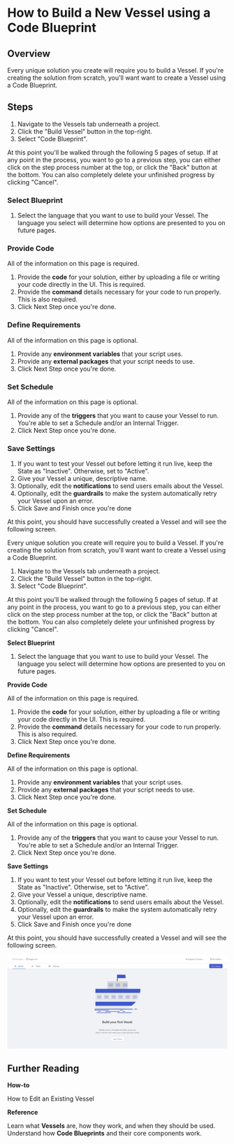 # How to Build a New Vessel using a Code Blueprint

## Overview

Every unique solution you create will require you to build a Vessel. If you're creating the solution from scratch, you'll want want to create a Vessel using a Code Blueprint.

## Steps

1. Navigate to the Vessels tab underneath a project.
2. Click the "Build Vessel" button in the top-right.
3. Select "Code Blueprint". 

At this point you'll be walked through the following 5 pages of setup. If at any point in the process, you want to go to a previous step, you can either click on the step process number at the top, or click the "Back" button at the bottom. You can also completely delete your unfinished progress by clicking "Cancel".

### **Select Blueprint**

1. Select the language that you want to use to build your Vessel. The language you select will determine how options are presented to you on future pages.

### **Provide Code**

All of the information on this page is required.

1. Provide the **code** for your solution, either by uploading a file or writing your code directly in the UI. This is required.
2. Provide the **command** details necessary for your code to run properly. This is also required.
3. Click Next Step once you're done.

### **Define Requirements**

All of the information on this page is optional.

1. Provide any **environment variables** that your script uses.
2. Provide any **external packages** that your script needs to use. 
3. Click Next Step once you're done.

### **Set Schedule**

All of the information on this page is optional.

1. Provide any of the **triggers** that you want to cause your Vessel to run. You're able to set a Schedule and/or an Internal Trigger. 
2. Click Next Step once you're done.

### **Save Settings**

1. If you want to test your Vessel out before letting it run live, keep the State as "Inactive". Otherwise, set to "Active".
2. Give your Vessel a unique, descriptive name.
3. Optionally, edit the **notifications** to send users emails about the Vessel.
4. Optionally, edit the **guardrails** to make the system automatically retry your Vessel upon an error.
5. Click Save and Finish once you're done

At this point, you should have successfully created a Vessel and will see the following screen.

Every unique solution you create will require you to build a Vessel. If you're creating the solution from scratch, you'll want want to create a Vessel using a Code Blueprint.

1. Navigate to the Vessels tab underneath a project.
2. Click the "Build Vessel" button in the top-right.
3. Select "Code Blueprint". 

At this point you'll be walked through the following 5 pages of setup. If at any point in the process, you want to go to a previous step, you can either click on the step process number at the top, or click the "Back" button at the bottom. You can also completely delete your unfinished progress by clicking "Cancel".

**Select Blueprint**

1. Select the language that you want to use to build your Vessel. The language you select will determine how options are presented to you on future pages.

**Provide Code**

All of the information on this page is required.

1. Provide the **code** for your solution, either by uploading a file or writing your code directly in the UI. This is required.
2. Provide the **command** details necessary for your code to run properly. This is also required.
3. Click Next Step once you're done.

**Define Requirements**

All of the information on this page is optional.

1. Provide any **environment variables** that your script uses.
2. Provide any **external packages** that your script needs to use. 
3. Click Next Step once you're done.

**Set Schedule**

All of the information on this page is optional.

1. Provide any of the **triggers** that you want to cause your Vessel to run. You're able to set a Schedule and/or an Internal Trigger. 
2. Click Next Step once you're done.

**Save Settings**

1. If you want to test your Vessel out before letting it run live, keep the State as "Inactive". Otherwise, set to "Active".
2. Give your Vessel a unique, descriptive name.
3. Optionally, edit the **notifications** to send users emails about the Vessel.
4. Optionally, edit the **guardrails** to make the system automatically retry your Vessel upon an error.
5. Click Save and Finish once you're done

At this point, you should have successfully created a Vessel and will see the following screen.

![](../../.gitbook/assets/image%20%2816%29.png)

## Further Reading

**How-to**

How to Edit an Existing Vessel

**Reference**

Learn what **Vessels** are, how they work, and when they should be used.  
Understand how **Code Blueprints** and their core components work.

